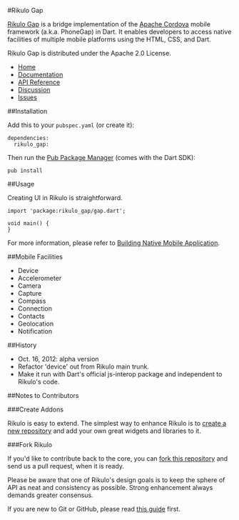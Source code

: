 #Rikulo Gap

[Rikulo Gap](http://rikulo.org) is a bridge implementation of the [Apache Cordova](http://incubator.apache.org/cordova/) mobile framework (a.k.a. PhoneGap) in Dart. It enables developers to access native facilities of multiple mobile platforms using the HTML, CSS, and Dart.
 
Rikulo Gap is distributed under the Apache 2.0 License.

* [Home](http://rikulo.org)
* [Documentation](http://docs.rikulo.org/rikulo/latest/Device_Services/)
* [API Reference](http://api.rikulo.org/rikulo-gap/latest)
* [Discussion](http://stackoverflow.com/questions/tagged/rikulo)
* [Issues](https://github.com/rikulo/rikulo-gap/issues)

##Installation

Add this to your `pubspec.yaml` (or create it):

    dependencies:
      rikulo_gap:

Then run the [Pub Package Manager](http://www.dartlang.org/docs/pub-package-manager/) (comes with the Dart SDK):

    pub install

##Usage

Creating UI in Rikulo is straightforward.

    import 'package:rikulo_gap/gap.dart';

    void main() {
    }

For more information, please refer to [Building Native Mobile Application](http://docs.rikulo.org/rikulo/latest/Getting_Started/Building_Native_Mobile_Application.html).

##Mobile Facilities	  
* Device
* Accelerometer
* Camera
* Capture
* Compass
* Connection
* Contacts
* Geolocation
* Notification

##History
* Oct. 16, 2012: alpha version
 * Refactor 'device' out from Rikulo main trunk.
 * Make it run with Dart's official js-interop package and independent to Rikulo's code.

##Notes to Contributors

###Create Addons

Rikulo is easy to extend. The simplest way to enhance Rikulo is to [create a new repository](https://help.github.com/articles/create-a-repo) and add your own great widgets and libraries to it.

###Fork Rikulo

If you'd like to contribute back to the core, you can [fork this repository](https://help.github.com/articles/fork-a-repo) and send us a pull request, when it is ready.

Please be aware that one of Rikulo's design goals is to keep the sphere of API as neat and consistency as possible. Strong enhancement always demands greater consensus.

If you are new to Git or GitHub, please read [this guide](https://help.github.com/) first.
